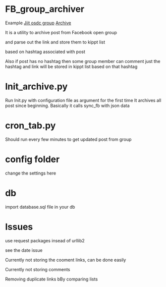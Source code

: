 FB_group_archiver
==================
Example <a href="https://www.facebook.com/groups/jiitlug/" target ='_blank'>Jiit osdc group</a>
<a href="https://kippt.com/Osdc_JIIT" target ='_blank'> Archive </a>  

It is a utility to archive post from Facebook open group 

and parse out the link and store them to kippt list

based on hashtag associated with post

Also if post has no hashtag then some group member can comment just the hashtag and link will be stored in kippt list based on that hashtag 


Init_archive.py
=====
Run Init.py with configuration file as argument for the first time
It archives all post since beginning.
Basically it calls sync_fb with json data

cron_tab.py
=======
Should run every few minutes to get updated post from group

config folder
======
change the settings here

db
====
import database.sql file in your db

 
Issues
======
 use request packages insead of urllib2 

 see the date issue
 
 Currently not storing the cooment links, can be done easily

 Currently not storing comments  

 Removing duplicate links bBy comparing lists 
 
